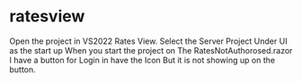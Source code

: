 # ratesview

Open the project in VS2022 
Rates View. Select the Server Project Under UI as the start up
When you start the project on The RatesNotAuthorosed.razor I have a button for Login in have the Icon 
But it is not showing up on the button. 
